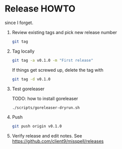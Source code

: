 # Release HOWTO

since I forget.


1. Review existing tags and pick new release number

    ```sh
    git tag
    ```

2. Tag locally 

    ```sh
    git tag -a v0.1.0 -m "First release"
    ```

   If things get screwed up, delete the tag with

   ```sh
   git tag -d v0.1.0
   ```

3. Test goreleaser

   TODO: how to install goreleaser

   ```sh
   ./scripts/goreleaser-dryrun.sh
   ```

4. Push

    ```bash
    git push origin v0.1.0
    ```

5. Verify release and edit notes. See https://github.com/client9/misspell/releases
